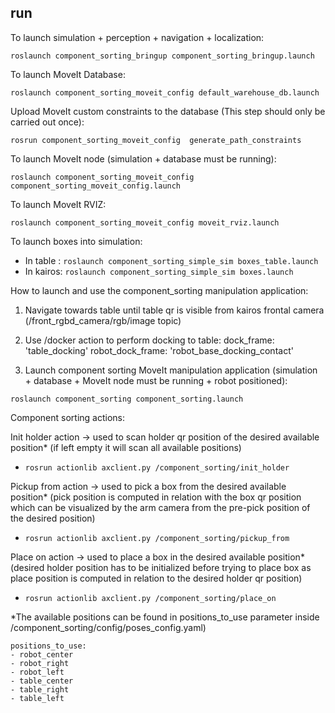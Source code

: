 ## run

To launch simulation + perception + navigation + localization:

`roslaunch component_sorting_bringup component_sorting_bringup.launch`

To launch MoveIt Database:

`roslaunch component_sorting_moveit_config default_warehouse_db.launch`

Upload MoveIt custom constraints to the database (This step should only be carried out once):

`rosrun component_sorting_moveit_config  generate_path_constraints`

To launch MoveIt node (simulation + database must be running):

`roslaunch component_sorting_moveit_config component_sorting_moveit_config.launch`

To launch MoveIt RVIZ: 

`roslaunch component_sorting_moveit_config moveit_rviz.launch`

To launch boxes into simulation: 
 - In table : `roslaunch component_sorting_simple_sim boxes_table.launch`
 - In kairos: `roslaunch component_sorting_simple_sim boxes.launch`


How to launch and use the component_sorting manipulation application:
1. Navigate towards table until table qr is visible from kairos frontal camera (/front_rgbd_camera/rgb/image topic)

2. Use /docker action to perform docking to table:
    dock_frame: 'table_docking'
    robot_dock_frame: 'robot_base_docking_contact'

3. Launch component sorting MoveIt manipulation application (simulation + database + MoveIt node must be running + robot positioned):

`roslaunch component_sorting component_sorting.launch`


Component sorting actions:

Init holder action -> used to scan holder qr position of the desired available position* (if left empty it will scan all available positions)

- `rosrun actionlib axclient.py /component_sorting/init_holder` 

Pickup from action -> used to pick a box from the desired available position* (pick position is computed in relation with the box qr position which can be visualized by the arm camera from the pre-pick position of the desired position)

- `rosrun actionlib axclient.py /component_sorting/pickup_from` 

Place on action -> used to place a box in the desired available position* (desired holder position has to be initialized before trying to place box as 
place position is computed in relation to the desired holder qr position)

- `rosrun actionlib axclient.py /component_sorting/place_on`

*The available positions can be found in positions_to_use parameter inside /component_sorting/config/poses_config.yaml)

    positions_to_use:
    - robot_center
    - robot_right
    - robot_left
    - table_center
    - table_right
    - table_left